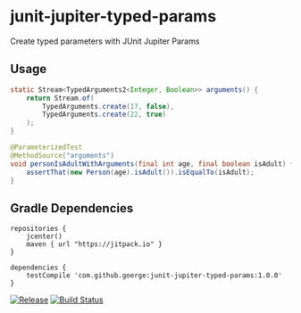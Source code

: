 # junit-jupiter-typed-params
Create typed parameters with JUnit Jupiter Params

## Usage

```java
static Stream<TypedArguments2<Integer, Boolean>> arguments() {
    return Stream.of(
        TypedArguments.create(17, false),
        TypedArguments.create(22, true)
    );
}

@ParameterizedTest
@MethodSource("arguments")
void personIsAdultWithArguments(final int age, final boolean isAdult) {
    assertThat(new Person(age).isAdult()).isEqualTo(isAdult);
}
```

## Gradle Dependencies

```
repositories {
    jcenter()
    maven { url "https://jitpack.io" }
}

dependencies {
    testCompile 'com.github.goerge:junit-jupiter-typed-params:1.0.0'
}
```
[![Release](https://jitpack.io/v/goerge/junit-jupiter-typed-params.svg?style=flat-square)](https://jitpack.io/#goerge/junit-jupiter-typed-params)
[![Build Status](https://travis-ci.org/goerge/junit-jupiter-typed-params.svg?branch=master)](https://travis-ci.org/goerge/junit-jupiter-typed-params)